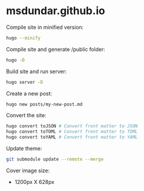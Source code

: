 # msdundar.github.io

Compile site in minified version:

```sh
hugo --minify
```

Compile site and generate /public folder:

```sh
hugo -D
```

Build site and run server:

```sh
hugo server -D
```

Create a new post:

```sh
hugo new posts/my-new-post.md
```

Convert the site:

```sh
hugo convert toJSON # Convert front matter to JSON
hugo convert toTOML # Convert front matter to TOML
hugo convert toYAML # Convert front matter to YAML
```

Update theme:

```sh
git submodule update --remote --merge
```

Cover image size:

- 1200px X 628px
